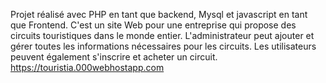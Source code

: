 Projet réalisé avec PHP en tant que backend, Mysql et javascript en tant que Frontend. C'est un site Web pour une entreprise qui propose des circuits touristiques dans le monde entier. L'administrateur peut ajouter et gérer toutes les informations nécessaires pour les circuits. Les utilisateurs peuvent également s'inscrire et acheter un circuit.
https://touristia.000webhostapp.com
